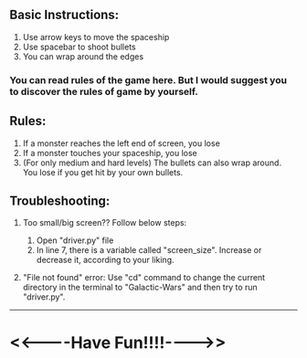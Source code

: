 ## Basic Instructions:
1. Use arrow keys to move the spaceship
2. Use spacebar to shoot bullets
3. You can wrap around the edges



### You can read rules of the game here. But I would suggest you to discover the rules of game by yourself.

## Rules:
1. If a monster reaches the left end of screen, you lose
2. If a monster touches your spaceship, you lose
3. (For only medium and hard levels) The bullets can also wrap around. You lose if you get hit by your own bullets.



## Troubleshooting:
1. Too small/big screen?? Follow below steps:
    1. Open "driver.py" file
    2. In line 7, there is a variable called "screen_size". Increase or decrease it, according to your liking.

2. "File not found" error:
    Use "cd" command to change the current directory in the terminal to "Galactic-Wars" and then try to run "driver.py".

***

# <<----Have Fun!!!!---->>

